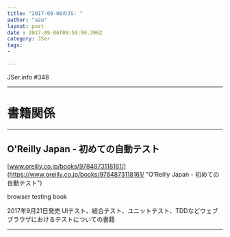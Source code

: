 ```yaml
---
title: "2017-09-06のJS: "
author: "azu"
layout: post
date : 2017-09-06T00:59:59.396Z
category: JSer
tags:
-

---
```


JSer.info #348

----

<h1 class="site-genre">書籍関係</h1>

----

## O'Reilly Japan - 初めての自動テスト
[www.oreilly.co.jp/books/9784873118161/](https://www.oreilly.co.jp/books/9784873118161/ "O'Reilly Japan - 初めての自動テスト")
<p class="jser-tags jser-tag-icon"><span class="jser-tag">browser</span> <span class="jser-tag">testing</span> <span class="jser-tag">book</span></p>

2017年9月21日発売
UIテスト、結合テスト、ユニットテスト、TDDなどウェブブラウザにおけるテストについての書籍


----
